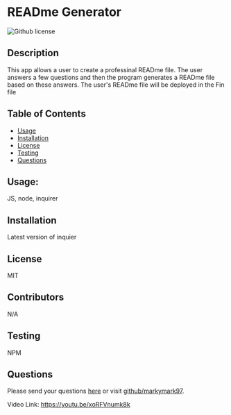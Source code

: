 # READme Generator 
![Github license](https://img.shields.io/badge/license-MIT-blue.svg)
## Description
This app allows a user to create a professinal READme file. The user answers a few questions and then the program generates a READme file based on these answers. The user's READme file will be deployed in the Fin file
## Table of Contents
* [Usage](#usage)
* [Installation](#installation)
* [License](#license)
* [Testing](#testing)
* [Questions](#questions)
## Usage:
JS, node, inquirer
## Installation
Latest version of inquier
## License
MIT
## Contributors
N/A
## Testing
NPM
## Questions
Please send your questions [here](mailto:poptarts8001@gmail.com?subject=[GitHub]%20Dev%20Connect) or visit [github/markymark97](https://github.com/markymark97).

Video Link: https://youtu.be/xoRFVnumk8k

